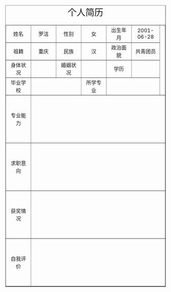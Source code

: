 <!DOCTYPE html>
<html lang="en">

<head>
    <meta charset="UTF-8">
    <meta name="viewport" content="width=device-width, initial-scale=1.0">
    <title>Document</title>
    <style>
    	/*通过给td设置高度和宽度，进而确定每一行高度*/
        td {
            width: 80px;
            height: 50px;
        }
        caption {
            font-size: 28px;
            margin-bottom: 10px;
        }
        /*需填内容较多时设置高度*/
        .body td {
            height: 150px;
        }
    </style>
</head>
<body>
    <table border="1" cellspacing="0" width=“650” align="center">
        <caption>个人简历</caption>
        <tr align="center">
            <td>姓名</td>
            <td>罗洁</td>
            <td>性别</td>
            <td>女</td>
            <td>出生年月</td>
            <td>2001-06-28</td>
            <td colspan="2" rowspan="4"></td>
        </tr>
        <tr align="center">
            <td>祖籍</td>
            <td>重庆</td>
            <td>民族</td>
            <td>汉</td>
            <td>政治面貌</td>
            <td>共青团员</td>
        </tr>
        <tr align="center">
            <td>身体状况</td>
            <td></td>
            <td>婚姻状况</td>
            <td></td>
            <td>学历</td>
            <td></td>
        </tr>
        <tr align="center">
            <td>毕业学校</td>
            <td colspan="2"></td>
            <td>所学专业</td>
            <td colspan="2"></td>
        </tr>
        <tr align="center" class="body">
            <td>专业能力</td>
            <td colspan="7"></td>
        </tr>
        <tr align="center" class="body">
            <td>求职意向</td>
            <td colspan="7"></td>
        </tr>
        <tr align="center" class="body">
            <td>获奖情况</td>
            <td colspan="7"></td>
        </tr>
        <tr align="center" class="body">
            <td>自我评价</td>
            <td colspan="7"></td>
        </tr>
    </table>
</body>
</html>
